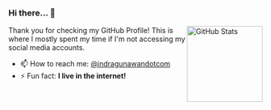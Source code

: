 ### Hi there... 👋

<a href="https://github.com/feedsbrain"><img alt="GitHub Stats" src="https://github-readme-stats.vercel.app/api?username=feedsbrain&count_private=true&show_icons=true&theme=vue-dark" align="right" height="150" /></a>

Thank you for checking my GitHub Profile! This is where I mostly spent my time if I'm not accessing my social media accounts.

- 📫 How to reach me: [@indragunawandotcom](https://instagram.com/indragunawandotcom)
- ⚡ Fun fact: **I live in the internet!**

